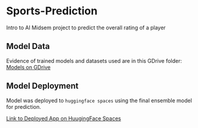# Sports-Prediction
Intro to AI Midsem project to predict the overall rating of a player

## Model Data
Evidence of trained models and datasets used are in this GDrive folder:
[Models on GDrive](https://drive.google.com/drive/folders/1317J_K9zIBIcKgtYc1FBPerRll_4zz7n?usp=share_link)

## Model Deployment
Model was deployed to `huggingface spaces` using the final ensemble model for prediction.


[Link to Deployed App on HuugingFace Spaces](https://huggingface.co/spaces/angelcaptan/sports-prediction)
